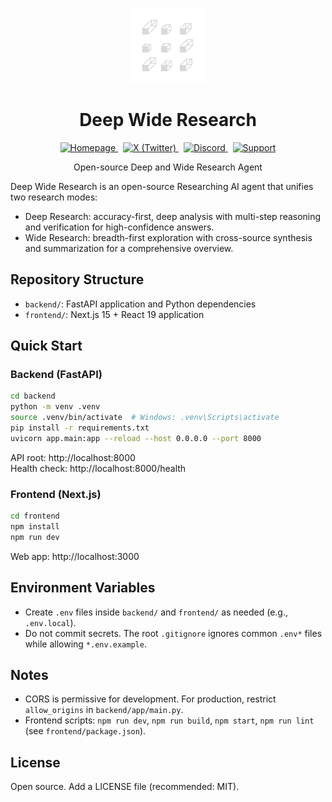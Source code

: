<p align="center">
  <img src="asserts/DWResearch.png" alt="Deep & Wide Research Logo" width="120" />
</p>

<h1 align="center">Deep Wide Research</h1>

<p align="center">
  <a href="https://www.puppyagent.com" target="_blank">
    <img src="https://img.shields.io/badge/Web-puppyagent.com-39BC66?style=flat&logo=google-chrome&logoColor=white" alt="Homepage" height="22" />
  </a>
  &nbsp;
  <a href="https://x.com/PuppyAgentTech" target="_blank">
    <img src="https://img.shields.io/badge/X-@PuppyAgentTech-000000?style=flat&logo=x&logoColor=white" alt="X (Twitter)" height="22" />
  </a>
  &nbsp;
  <a href="https://discord.gg/puppychat" target="_blank">
    <img src="https://img.shields.io/badge/Discord-Join-5865F2?style=flat&logo=discord&logoColor=white" alt="Discord" height="22" />
  </a>
  &nbsp;
  <a href="mailto:support@puppyagent.com">
    <img src="https://img.shields.io/badge/Support-support@puppyagent.com-F44336?style=flat&logo=gmail&logoColor=white" alt="Support" height="22" />
  </a>
</p>

<p align="center">Open-source Deep and Wide Research Agent</p>

 Deep Wide Research is an open-source Researching AI agent that unifies two research modes:
 - Deep Research: accuracy-first, deep analysis with multi-step reasoning and verification for high-confidence answers.
 - Wide Research: breadth-first exploration with cross-source synthesis and summarization for a comprehensive overview.

## Repository Structure

- `backend/`: FastAPI application and Python dependencies
- `frontend/`: Next.js 15 + React 19 application

## Quick Start

### Backend (FastAPI)

```bash
cd backend
python -m venv .venv
source .venv/bin/activate  # Windows: .venv\Scripts\activate
pip install -r requirements.txt
uvicorn app.main:app --reload --host 0.0.0.0 --port 8000
```

API root: http://localhost:8000  
Health check: http://localhost:8000/health

### Frontend (Next.js)

```bash
cd frontend
npm install
npm run dev
```

Web app: http://localhost:3000

## Environment Variables

- Create `.env` files inside `backend/` and `frontend/` as needed (e.g., `.env.local`).
- Do not commit secrets. The root `.gitignore` ignores common `.env*` files while allowing `*.env.example`.

## Notes

- CORS is permissive for development. For production, restrict `allow_origins` in `backend/app/main.py`.
- Frontend scripts: `npm run dev`, `npm run build`, `npm start`, `npm run lint` (see `frontend/package.json`).

## License

Open source. Add a LICENSE file (recommended: MIT).
